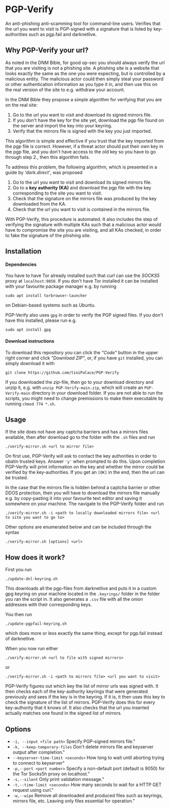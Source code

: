 # PGP-Verify

An anti-phishing anti-scamming tool for command-line users. Verifies that the url you want to visit is PGP-signed
with a signature that is listed by key-authorities such as pgp.fail and darknetlive.

## Why PGP-Verify your url?

As noted in the DNM Bible, for good op-sec you should always verify the url that you are visiting is not a phishing
site. A phishing site is a website that looks exactly the same as the one you were expecting, but is controlled by a malicious
entity. The malicious actor could then simply steal your password or other authentication information as you type
it in, and then use this on the real version of the site to e.g. withdraw your account.

In the DNM Bible they propose a simple algorithm for verifying that you are on the real site:

1. Go to the url you want to visit and download its signed mirrors file.
2. If you don't have the key for the site yet, download the pgp file found on the server and import the key into your keyring.
3. Verify that the mirrors file is signed with the key you just imported.

This algorithm is simple and effective if you trust that the key imported from the pgp file is correct. However,
if a threat actor should put their own key in the pgp file, and you don't have access to the old key so you have to
go through step 2., then this algorithm fails.

To address this problem, the following algorithm, which is presented in a guide by *'dark.direct'*, was proposed

1. Go to the url you want to visit and download its signed mirrors file.
2. Go to a **key authority (KA)** and download the pgp file with the key corresponding to the site you want to visit.
3. Check that the signature on the mirrors file was produced by the key downloaded from the KA.
4. Check that the url you want to visit is contained in the mirrors file.

With PGP-Verify, this procedure is automated. It also includes the step of verifying the signature with multiple KAs such
that a malicious actor would have to compromise the site you are visiting, and all KAs checked, in order to fake the signature
of the phishing site.

## Installation

#### Dependencies

You have to have Tor already installed such that *curl* can use the *SOCKS5*
proxy at `localhost:9050`.  If you don't have Tor installed it can be installed
with your favourite package manager e.g. by running
```
sudo apt install torbrowser-launcher
```
on Debian-based systems such as Ubuntu.

PGP-Verify also uses `gpg` in order to verify the PGP signed files. If you don't
have this installed, please run e.g.
```
sudo apt install gpg
```

#### Download instructions

To download this repository you can click the *"Code"* button in the upper right
corner and click *"Download ZIP"*, or, if you have `git` installed, you can simply
download it with
```
git clone https://github.com/tiniPalace/PGP-Verify
```

If you downloaded the *zip*-file, then go to your download directory and unzip it, e.g. with
`unzip PGP-Verify-main.zip`,
which will create an `PGP-Verify-main` directory in your download folder. If you are
not able to run the scripts, you might need to change premissions to make them executable
by running `chmod 774 *.sh`.


## Usage

If the site does not have any captcha barriers and has a mirrors files available, then after download
go to the folder with the `.sh` files and run
```
./verify-mirror.sh <url to mirror file>
```

On first use, PGP-Verify will ask to contact the key authorities in order to obatin trusted keys. Answer
`'y'` when prompted to do this. Upon completion PGP-Verify will print information on the key
and whether the mirror could be verified by the key-authorities. If you get an `[OK]` in the end, then
the url can be trusted.

In the case that the mirrors file is hidden behind a captcha barrier or other DDOS protection, then you
will have to download the mirrors file manually e.g. by copy-pasting it into your favourite text editor
and saving it somewhere on your machine. The navigate to the PGP-Verify folder and run
```
./verify-mirror.sh -i <path to locally downloaded mirrors file> <url to site you want to go to>
```

Other options are enumerated below and can be included through the syntax
```
./verify-mirror.sh [options] <url>
```

## How does it work?

First you run
```
./update-dnl-keyring.sh
```
This downloads all the pgp-files from darknetlive and puts it in a custom gpg keyring on your machine located in the
`.keyrings/` folder in the folder you ran the script in. It also generates a `.csv` file with all the onion addresses
with their corresponding keys.

You then run
```
./update-pgpfail-keyring.sh
```
which does more or less exactly the same thing, except for pgp.fail instead of darknetlive.

When you now run either
```
./verify-mirror.sh <url to file with signed mirrors>
```
or
```
./verify-mirror.sh -i <path to mirrors file> <url you want to visit>
```
PGP-Verify figures out which key the list of mirror urls was signed with. It then checks each of the key-authority
keyrings that were generated previously and sees if the key is in the keyring. If it is, it then uses this key to
check the signature of the list of mirrors. PGP-Verify does this for every key-authority that it knows of. It also
checks that the url you inserted actually matches one found in the signed list of mirrors.

## Options

- `-i, --input <file path>`
Specify PGP-signed mirrors file."
- `-k, --keep-temporary-files`
Don't delete mirrors file and keyserver output after completion."
- `--keyserver-time-limit <seconds>`
How long to wait until aborting trying to connect to keyserver"
- `-p,--port <port number>`
Specify a non-default port (default is 9050) for the Tor Socks5h proxy on localhost."
- `-s,--silent`
Only print validation message."
- `-t,--time-limit <seconds>`
How many seconds to wait for a HTTP GET request using curl."
- `-w,--wipe`
Remove all downloaded and produced files such as keyrings, mirrors file, etc. Leaving only files essential for operation."

